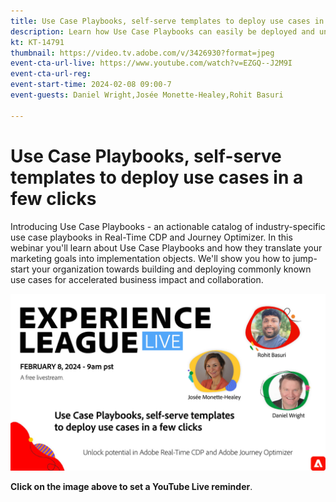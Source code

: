 ```yaml
---
title: Use Case Playbooks, self-serve templates to deploy use cases in a few clicks
description: Learn how Use Case Playbooks can easily be deployed and unlock potential in Adobe Real-Time CDP and Adobe Journey Optimizer.
kt: KT-14791
thumbnail: https://video.tv.adobe.com/v/3426930?format=jpeg
event-cta-url-live: https://www.youtube.com/watch?v=EZGQ--J2M9I
event-cta-url-reg: 
event-start-time: 2024-02-08 09:00-7
event-guests: Daniel Wright,Josée Monette-Healey,Rohit Basuri

---
```

# Use Case Playbooks, self-serve templates to deploy use cases in a few clicks

Introducing Use Case Playbooks - an actionable catalog of industry-specific use case playbooks in Real-Time CDP and Journey Optimizer. In this webinar you'll learn about Use Case Playbooks and how they translate your marketing goals into implementation objects. We'll show you how to jump-start your organization towards building and deploying commonly known use cases for accelerated business impact and collaboration.

[![ExL LIVE Feb 08 2024](assets/WebBanner-Feb08-2024.jpg)](https://www.youtube.com/watch?v=EZGQ--J2M9I)

**Click on the image above to set a YouTube Live reminder**.

